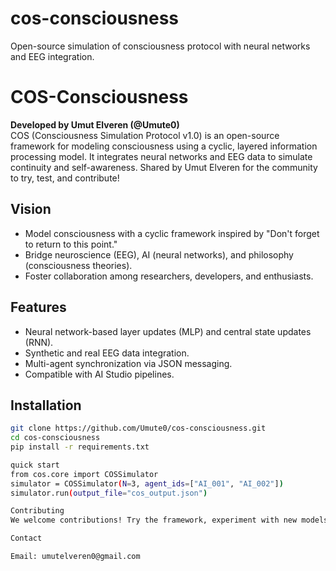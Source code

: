 # cos-consciousness
Open-source simulation of consciousness protocol with neural networks and EEG integration.
# COS-Consciousness

**Developed by Umut Elveren (@Umute0)**  
COS (Consciousness Simulation Protocol v1.0) is an open-source framework for modeling consciousness using a cyclic, layered information processing model. It integrates neural networks and EEG data to simulate continuity and self-awareness. Shared by Umut Elveren for the community to try, test, and contribute!

## Vision
- Model consciousness with a cyclic framework inspired by "Don't forget to return to this point."
- Bridge neuroscience (EEG), AI (neural networks), and philosophy (consciousness theories).
- Foster collaboration among researchers, developers, and enthusiasts.

## Features
- Neural network-based layer updates (MLP) and central state updates (RNN).
- Synthetic and real EEG data integration.
- Multi-agent synchronization via JSON messaging.
- Compatible with AI Studio pipelines.

## Installation
```bash
git clone https://github.com/Umute0/cos-consciousness.git
cd cos-consciousness
pip install -r requirements.txt

quick start
from cos.core import COSSimulator
simulator = COSSimulator(N=3, agent_ids=["AI_001", "AI_002"])
simulator.run(output_file="cos_output.json")

Contributing
We welcome contributions! Try the framework, experiment with new models or data, and share your improvements. See CONTRIBUTING.md.

Contact

Email: umutelveren0@gmail.com

